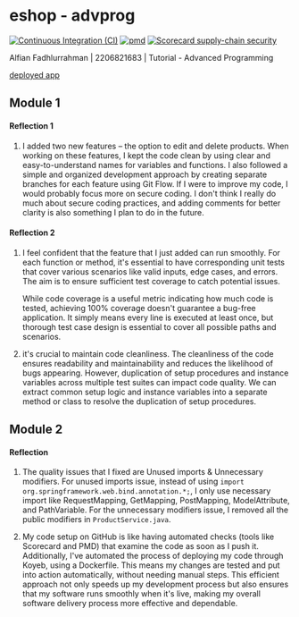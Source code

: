 # eshop - advprog
[![Continuous Integration (CI)](https://github.com/alfian-f/eshop-tutorial/actions/workflows/ci.yml/badge.svg?branch=main)](https://github.com/alfian-f/eshop-tutorial/actions/workflows/ci.yml)
[![pmd](https://github.com/alfian-f/eshop-tutorial/actions/workflows/pmd.yml/badge.svg)](https://github.com/alfian-f/eshop-tutorial/actions/workflows/pmd.yml)
[![Scorecard supply-chain security](https://github.com/alfian-f/eshop-tutorial/actions/workflows/scorecard.yml/badge.svg)](https://github.com/alfian-f/eshop-tutorial/actions/workflows/scorecard.yml)

Alfian Fadhlurrahman | 2206821683 | Tutorial - Advanced Programming


[deployed app]: http://bookhaven-k6-tk.pbp.cs.ui.ac.id
[deployed app]

## Module 1
#### Reflection 1
1. I added two new features – the option to edit and delete products. When working on these features, I kept the code clean by using clear and easy-to-understand names for variables and functions. I also followed a simple and organized development approach by creating separate branches for each feature using Git Flow. If I were to improve my code, I would probably focus more on secure coding. I don't think I really do much about secure coding practices, and adding comments for better clarity is also something I plan to do in the future.

#### Reflection 2 
1. I feel confident that the feature that I just added can run smoothly. For each function or method, it's essential to have corresponding unit tests that cover various scenarios like valid inputs, edge cases, and errors. The aim is to ensure sufficient test coverage to catch potential issues. 

	While code coverage is a useful metric indicating how much code is tested, achieving 100% coverage doesn't guarantee a bug-free application. It simply means every line is executed at least once, but thorough test case design is essential to cover all possible paths and scenarios.


2. it's crucial to maintain code cleanliness. The cleanliness of the code ensures readability and maintainability and reduces the likelihood of bugs appearing. However, duplication of setup procedures and instance variables across multiple test suites can impact code quality. We can extract common setup logic and instance variables into a separate method or class to resolve the duplication of setup procedures.

## Module 2
#### Reflection
1. The quality issues that I fixed are Unused imports & Unnecessary modifiers. For unused imports issue, instead of using ```import org.springframework.web.bind.annotation.*;```, I only use necessary import like RequestMapping, GetMapping, PostMapping, ModelAttribute, and PathVariable. For the unnecessary modifiers issue, I removed all the public modifiers in ```ProductService.java```.


2. My code setup on GitHub is like having automated checks (tools like Scorecard and PMD) that examine the code as soon as I push it. Additionally, I've automated the process of deploying my code through Koyeb, using a Dockerfile. This means my changes are tested and put into action automatically, without needing manual steps. This efficient approach not only speeds up my development process but also ensures that my software runs smoothly when it's live, making my overall software delivery process more effective and dependable.
